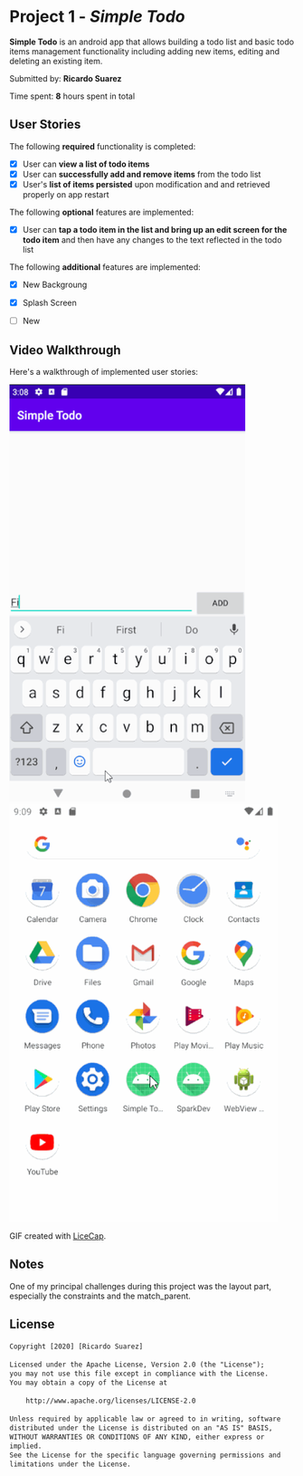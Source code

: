 # Project 1 - *Simple Todo*

**Simple Todo** is an android app that allows building a todo list and basic todo items management functionality including adding new items, editing and deleting an existing item.

Submitted by: **Ricardo Suarez**

Time spent: **8** hours spent in total

## User Stories

The following **required** functionality is completed:

* [X] User can **view a list of todo items**
* [X] User can **successfully add and remove items** from the todo list
* [X] User's **list of items persisted** upon modification and and retrieved properly on app restart

The following **optional** features are implemented:

* [X] User can **tap a todo item in the list and bring up an edit screen for the todo item** and then have any changes to the text reflected in the todo list

The following **additional** features are implemented:

* [X] New Backgroung
* [X] Splash Screen
* [ ] New



## Video Walkthrough

Here's a walkthrough of implemented user stories:

<img src='walkthrough.gif' title='Video Walkthrough' width='' alt='Video Walkthrough'/>
<img src='walkthrough2.gif' title='Video Walkthrough' width='' alt='Video Walkthrough'/>


GIF created with [LiceCap](http://www.cockos.com/licecap/).

## Notes
One of my principal challenges during this project was the layout part,
especially the constraints and the match_parent.

## License

    Copyright [2020] [Ricardo Suarez]

    Licensed under the Apache License, Version 2.0 (the "License");
    you may not use this file except in compliance with the License.
    You may obtain a copy of the License at

        http://www.apache.org/licenses/LICENSE-2.0

    Unless required by applicable law or agreed to in writing, software
    distributed under the License is distributed on an "AS IS" BASIS,
    WITHOUT WARRANTIES OR CONDITIONS OF ANY KIND, either express or implied.
    See the License for the specific language governing permissions and
    limitations under the License.
